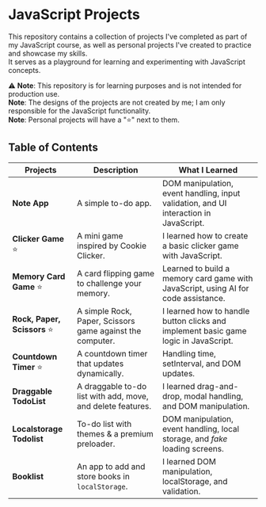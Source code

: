 # JavaScript Projects

This repository contains a collection of projects I've completed as part of my JavaScript course, as well as personal projects I've created to practice and showcase my skills.  
It serves as a playground for learning and experimenting with JavaScript concepts.

⚠️ **Note**: This repository is for learning purposes and is not intended for production use.  
**Note**: The designs of the projects are not created by me; I am only responsible for the JavaScript functionality.  
**Note**: Personal projects will have a "⭐" next to them.

## Table of Contents  

| Projects                  | Description                                    | What I Learned                                                                 |
|---------------------------|------------------------------------------------|--------------------------------------------------------------------------------|
| **Note App**              | A simple to-do app.                            | DOM manipulation, event handling, input validation, and UI interaction in JavaScript. |
| **Clicker Game** ⭐        | A mini game inspired by Cookie Clicker.        | I learned how to create a basic clicker game with JavaScript.                 |
| **Memory Card Game** ⭐    | A card flipping game to challenge your memory. | Learned to build a memory card game with JavaScript, using AI for code assistance. |
| **Rock, Paper, Scissors** ⭐| A simple Rock, Paper, Scissors game against the computer. | I learned how to handle button clicks and implement basic game logic in JavaScript. |
|**Countdown Timer** ⭐| A countdown timer that updates dynamically.| Handling time, setInterval, and DOM updates.|
|**Draggable TodoList**| A draggable to-do list with add, move, and delete features.| I learned drag-and-drop, modal handling, and DOM manipulation.|
|**Localstorage Todolist**| To-do list with themes & a premium preloader.| DOM manipulation, event handling, local storage, and _fake_ loading screens.|
|**Booklist**| An app to add and store books in `localStorage`.| I learned DOM manipulation, localStorage, and validation.|

